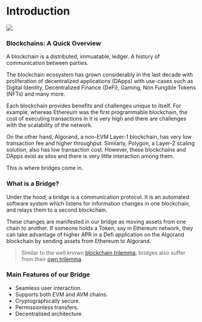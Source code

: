 # Introduction

![](../.gitbook/assets/aramid-bridge.png)

### Blockchains: A Quick Overview

A blockchain is a distributed, immuatable, ledger. A history of communication between parties.

The blockchain ecosystem has grown considerably in the last decade with proliferation of decentralized applications (DApps) with use-cases such as Digital Identity, Decentralized Finance (DeFi), Gaming, Non Fungible Tokens (NFTs) and many more.

Each blockchain provides benefits and challenges unique to itself. For example, whereas Ethereum was the first programmable blockchain, the cost of executing transactions in it is very high and there are challenges with the scalability of the network.

On the other hand, Algorand, a non-EVM Layer-1 blockchain, has very low transaction fee and higher throughput. Similarly, Polygon, a Layer-2 scaling solution, also has low transaction cost. However, these blockchains and DApps exist as silos and there is very little interaction among them.

This is where bridges come in.

### What is a Bridge?

Under the hood, a bridge is a communication protocol. It is an automated software system which listens for information changes in one blockchain, and relays them to a second blockchain.

These changes are manifested in our bridge as moving assets from one chain to another. If someone holds a Token, say in Ethereum network, they can take advantage of higher APR in a Defi application on the Algorand blockchain by sending assets from Ethereum to Algorand.

> Similar to the well known [blockchain trilemma](https://www.ledger.com/academy/what-is-the-blockchain-trilemma?msclkid=62401980b69311ecb1bce2942376c045), bridges also suffer from their [own trilemma](https://blog.connext.network/the-interoperability-trilemma-657c2cf69f17).

### Main Features of our Bridge

* Seamless user interaction.
* Supports both EVM and AVM chains.
* Cryptographically secure.
* Permissionless transfers.
* Decentralised architecture.
